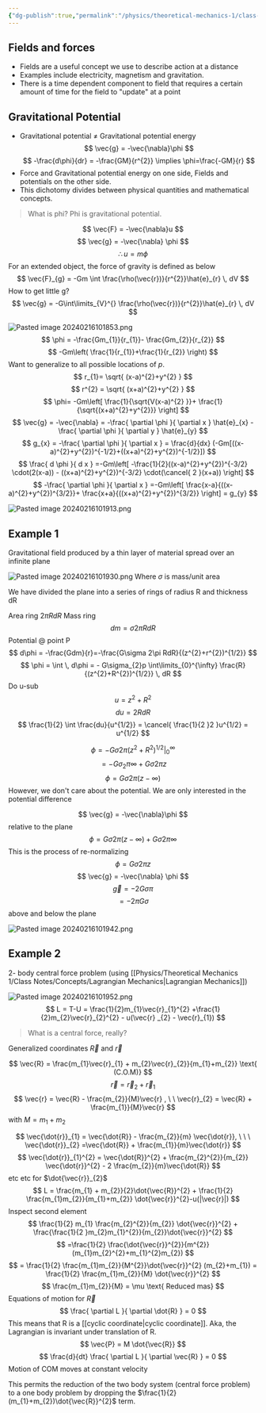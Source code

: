 ```yaml
---
{"dg-publish":true,"permalink":"/physics/theoretical-mechanics-1/class-notes/2024-02-16-central-forces/"}
---
```


## Fields and forces
- Fields are a useful concept we use to describe action at a distance
- Examples include electricity, magnetism and gravitation. 
- There is a time dependent component to field that requires a certain amount of time for the field to "update" at a point 

## Gravitational Potential
- Gravitational potential $\neq$ Gravitational potential energy 
$$
\vec{g}  = -\vec{\nabla}\phi
$$
$$
-\frac{d\phi}{dr} = -\frac{GM}{r^{2}} \implies \phi=\frac{-GM}{r}
$$
- Force and Gravitational potential energy on one side, Fields and potentials on the other side. 
- This dichotomy divides between physical quantities and mathematical concepts.

> What is phi?
> Phi is gravitational potential. 

$$
\vec{F} = -\vec{\nabla}u
$$
$$
\vec{g} = -\vec{\nabla} \phi
$$
$$
\therefore u = m\phi
$$
For an extended object, the force of gravity is defined as below 
$$
\vec{F}_{g} = -Gm \int \frac{\rho(\vec{r})}{r^{2}}\hat{e}_{r} \, dV 
$$
How to get little g?
$$
\vec{g} = -G\int\limits_{V}^{} \frac{\rho(\vec{r})}{r^{2}}\hat{e}_{r} \, dV  
$$

![Pasted image 20240216101853.png](/img/user/Attachments/Pasted%20image%2020240216101853.png)
$$
\phi =  -\frac{Gm_{1}}{r_{1}}- \frac{Gm_{2}}{r_{2}}
$$
$$
-Gm\left( \frac{1}{r_{1}}+\frac{1}{r_{2}} \right)
$$
Want to generalize to all possible locations of $p$. 
$$
r_{1}= \sqrt{ (x-a)^{2}+y^{2} }
$$
$$
r^{2} = \sqrt{ (x+a)^{2}+y^{2} }
$$
$$
\phi= -Gm\left[ \frac{1}{\sqrt{V(x-a)^{2}  }}+ \frac{1}{\sqrt{(x+a)^{2}+y^{2}}} \right]
$$
$$
\vec{g} = -\vec{\nabla} = -\frac{ \partial \phi }{ \partial x } \hat{e}_{x} -\frac{ \partial \phi }{ \partial y } \hat{e}_{y}
$$
$$
g_{x} = -\frac{ \partial \phi }{ \partial x } = \frac{d}{dx} (-Gm[((x-a)^{2}+y^{2})^{-1/2}+((x+a)^{2}+y^{2})^{-1/2}])
$$
$$
\frac{ d \phi }{ d x } =-Gm\left[ -\frac{1}{2}((x-a)^{2}+y^{2})^{-3/2} \cdot(2(x-a)) - ((x+a)^{2}+y^{2})^{-3/2} \cdot(\cancel{ 2 }(x+a)) \right]
$$
$$
-\frac{ \partial \phi }{ \partial x } =-Gm\left[ \frac{x-a}{((x-a)^{2}+y^{2})^{3/2}}+ \frac{x+a}{((x+a)^{2}+y^{2})^{3/2}} \right] = g_{y}
$$

![Pasted image 20240216101913.png](/img/user/Attachments/Pasted%20image%2020240216101913.png)
## Example 1
Gravitational field produced by a thin layer of material spread over an infinite plane

![Pasted image 20240216101930.png](/img/user/Attachments/Pasted%20image%2020240216101930.png)
Where $\sigma$ is mass/unit area

We have divided the plane into a series of rings of radius R and thickness dR

Area ring $2\pi RdR$
Mass ring
$$
dm=\sigma 2\pi RdR
$$
Potential @ point P
$$
d\phi = -\frac{Gdm}{r}=-\frac{G\sigma 2\pi RdR}{(z^{2}+r^{2})^{1/2}}
$$
$$
\phi = \int  \, d\phi = - G\sigma_{2}p \int\limits_{0}^{\infty} \frac{R}{(z^{2}+R^{2})^{1/2}} \, dR
$$
Do u-sub
$$
u = z^{2}+ R^{2}
$$
$$
du = 2RdR
$$
$$
	\frac{1}{2} \int \frac{du}{u^{1/2}} = \cancel{ \frac{1}{2 }2 }u^{1/2} = u^{1/2}
$$

$$
\phi = -G\sigma 2\pi(z^{2}+R^{2})^{1/2}|^{\infty}_{0}
$$
$$
=-G\sigma_{2}\pi \infty + G\sigma 2\pi z
$$
$$
\phi = G\sigma 2\pi(z-\infty)
$$
However, we don't care about the potential. We are only interested in the potential difference

$$
\vec{g} = -\vec{\nabla}\phi
$$
relative to the plane 
$$
\phi=G\sigma{2}\pi(z-\infty) + G\sigma2\pi \infty
$$
This is the process of re-normalizing
$$
\phi = G\sigma 2\pi z
$$
$$
\vec{g} = -\vec{\nabla} \phi
$$
$$
\vec{g} = -2G\sigma \pi
$$
$$
=-2\pi G\sigma
$$
above and below the plane

![Pasted image 20240216101942.png](/img/user/Attachments/Pasted%20image%2020240216101942.png)

## Example 2 
2- body central force problem (using [[Physics/Theoretical Mechanics 1/Class Notes/Concepts/Lagrangian Mechanics\|Lagrangian Mechanics]])

![Pasted image 20240216101952.png](/img/user/Attachments/Pasted%20image%2020240216101952.png)
$$
L = T-U = \frac{1}{2}m_{1}\vec{r}_{1}^{2}  +\frac{1}{2}m_{2}\vec{r}_{2}^{2} - u(\vec{r} _{2} - \vec{r}_{1})
$$

> What is a central force, really?

Generalized coordinates $\vec{R}$ and $\vec{r}$

$$
\vec{R} = \frac{m_{1}\vec{r}_{1} + m_{2}\vec{r}_{2}}{m_{1}+m_{2}} \text{ (C.O.M)}
$$
$$
\vec{r} = \vec{r}_{2} + \vec{r}_{1}
$$
$$
\vec{r} = \vec{R} - \frac{m_{2}}{M}\vec{r} , \ \ \vec{r}_{2} = \vec{R} + \frac{m_{1}}{M}\vec{r}
$$
with  $M = m_{1}+m_{2}$

$$
\vec{\dot{r}}_{1} = \vec{\dot{R}}  - \frac{m_{2}}{m} \vec{\dot{r}}, \ \ \ \vec{\dot{r}}_{2} =\vec{\dot{R}} + \frac{m_{1}}{m}\vec{\dot{r}}
$$
$$
\vec{\dot{r}}_{1}^{2} = \vec{\dot{R}}^{2} + \frac{m_{2}^{2}}{m_{2}} \vec{\dot{r}}^{2} - 2 \frac{m_{2}}{m}\vec{\dot{R}} 
$$
etc etc for $\dot{\vec{r}}_{2}$
$$
L = \frac{m_{1} + m_{2}}{2}\dot{\vec{R}}^{2} + \frac{1}{2} \frac{m_{1}m_{2}}{m_{1}+m_{2}} \dot{\vec{r}}^{2}-u(|\vec{r}|)
$$
Inspect second element
$$
\frac{1}{2} m_{1} \frac{m_{2}^{2}}{m_{2}} \dot{\vec{r}}^{2} + \frac{\frac{1}{2 }m_{2}m_{1}^{2}}{m_{2}}\dot{\vec{r}}^{2}
$$
$$
=\frac{1}{2} \frac{\dot{\vec{r}}^{2}}{m^{2}} (m_{1}m_{2}^{2}+m_{1}^{2}m_{2})
$$
$$
 = \frac{1}{2} \frac{m_{1}m_{2}}{M^{2}}\dot{\vec{r}}^{2} (m_{2}+m_{1}) = \frac{1}{2} \frac{m_{1}m_{2}}{M} \dot{\vec{r}}^{2}
$$
$$
\frac{m_{1}m_{2}}{M} = \mu \text{ Reduced mas}
$$
Equations of motion 
for $\vec{R}$
$$
\frac{ \partial L }{ \partial \dot{R} }  = 0
$$
This means that R is a [[cyclic coordinate\|cyclic coordinate]]. Aka, the Lagrangian is invariant under translation of R.
$$
\vec{P} = M \dot{\vec{R}}
$$
$$
\frac{d}{dt} \frac{ \partial L }{ \partial \vec{R} }  = 0
$$
Motion of COM moves at constant velocity

This permits the reduction of the two body system (central force problem) to a one body problem by dropping the $\frac{1}{2}(m_{1}+m_{2})\dot{\vec{R}}^{2}$ term. 



